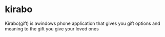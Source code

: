 kirabo
======

Kirabo(gift) is awindows phone application that gives you gift options and meaning to the gift you give your loved ones